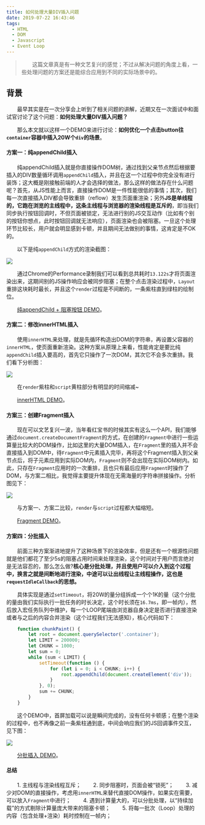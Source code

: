 ```yaml
---
title: 如何处理大量DIV插入问题
date: 2019-07-22 16:43:46
tags:
  - HTML
  - DOM
  - Javascript
  - Event Loop
---
```


> &emsp;&emsp;这篇文章真是有一种文艺复兴的感觉；不过从解决问题的角度上看，一些处理问题的方案还是能综合应用到不同的实际场景中的。

<escape><!-- more --></escape>

## 背景

&emsp;&emsp;最早其实是在一次分享会上听到了相关问题的讲解，近期又在一次面试中和面试官讨论了这个问题：**如何处理大量DIV插入问题？**

&emsp;&emsp;那么本文就以这样一个DEMO来进行讨论：**如何优化一个点击button往`container`容器中插入20W个`div`的场景**。

#### 方案一：纯appendChild插入

&emsp;&emsp;纯appendChild插入就是你直接操作DOM树，通过找到父亲节点然后根据要插入的DIV数量循环调用`appendChild`插入，并且在这一个过程中你完全没有进行装饰；这大概是刚接触前端的人才会选择的做法，那么这样的做法存在什么问题呢？首先，从JS性能上而言，直接操作DOM是一件性能很低的事情；其次，我们每一次直接插入DIV都会导致重排（reflow）发生页面重渲染；另外**JS是单线程的，它跑在浏览的主线程中，这条主线程与浏览器的渲染线程是互斥的**，即当我们同步执行按钮回调时，不但页面被锁定，无法进行别的JS交互动作（比如有个别的按钮你想点，此时按钮回调就无法响应），页面渲染也会被阻塞。一旦这个处理环节比较长，用户就会明显感到卡顿，并且期间无法做别的事情，这肯定是不OK的。

&emsp;&emsp;以下是纯`appendChild`方式的渲染截图：

![](raw.jpg)

&emsp;&emsp;通过Chrome的Performance录制我们可以看到总共耗时`13.122s`才将页面渲染出来，这期间别的JS操作响应会被同步阻塞；在整个点击渲染过程中，`Layout`重排这块耗时最长，并且这个`render`过程是不间断的，一条紫柱直到绿柱的绘制位。

&emsp;&emsp;[纯appendChild + 阻塞按钮 DEMO](https://chrisdeo.github.io/divDemo/raw)。

#### 方案二：修改innerHTML插入

&emsp;&emsp;使用`innerHTML`来处理，就是先循环构造出DOM的字符串，再设置父容器的`innerHTML`，使页面重新渲染。这种方案从原理上来看，性能肯定是要比纯`appendChild`插入要高的，首先它只操作了一次DOM，其次它不会多次重排。我们看下分析图：

![](inner.jpg)

&emsp;&emsp;在`render`紫柱和`script`黄柱部分有明显的时间缩减~

&emsp;&emsp;[innerHTML DEMO](https://chrisdeo.github.io/divDemo/inner)。

#### 方案三：创建Fragment插入

&emsp;&emsp;现在可以文艺复兴一波，当年看红宝书的时候其实有这么一个API，我们能够通过`document.createDocumentFragment`的方式，在创建的`Fragment`中进行一些运算量比较大的DOM操作，比如这里的大量DOM插入，在`Fragment`里的插入并不会直接插入到DOM中，待`Fragment`中元素插入完毕，再将这个Fragment插入到父亲节点后，将子元素应用到实际DOM内，`Fragment`则不会出现在实际DOM树内。如此，只存在`Fragment`应用时的一次重排，且也只有最后应用`Fragment`时操作了DOM，与方案二相比，我觉得主要提升体现在无需海量的字符串拼接操作。分析图见下：

![](fragment.jpg)

&emsp;&emsp;与方案一、方案二比较，`render`与`script`过程都大幅缩短。

&emsp;&emsp;[Fragment DEMO](https://chrisdeo.github.io/divDemo/fragment)。

#### 方案四：分批插入

&emsp;&emsp;前面三种方案渐进地提升了这种场景下的渲染效率，但是还有一个根源性问题就是他们都花了至少5s的阻塞占用时间来处理渲染，这个时间对于用户而言绝对是无法容忍的，那么怎么做?**核心是分批处理，并且使用户可以介入到这个过程中，换言之就是间断地进行渲染，中途可以让出线程让主线程操作，这也是`requestIdleCallback`的思想。**

&emsp;&emsp;具体实现是通过`setTimeout`，将20W的量分组拆成一个个1K的量（这个分批的量由我们实际执行一批任务的时长决定，这个时长须在`16.7ms`，即一帧内），然后放入宏任务队列中维护，每一个LOOP尾端由浏览器自身决定是否进行直接渲染或者与之后的内容合并渲染（这个过程我们无法感知），核心代码如下：

```javascript
    function chunkPaint() {
        let root = document.querySelector('.container');
        let LIMIT = 200000;
        let CHUNK = 1000;
        let sum = 0;
        while (sum < LIMIT) {
            setTimeout(function () {
                for (let i = 0; i < CHUNK; i++) {
                    root.appendChild(document.createElement('div'));
                }
            }, 0);
            sum += CHUNK;
        }
    }  
```

&emsp;&emsp;这个DEMO中，首屏加载可以说是瞬间完成的，没有任何卡顿感；在整个渲染的过程中，也不再像之前一条紫柱通到底，中间会响应我们的JS回调事件交互，见下图：

![](batch.jpg)

&emsp;&emsp;[分批插入 DEMO](https://chrisdeo.github.io/divDemo/chunk)。

#### 总结

&emsp;&emsp;1. 主线程与渲染线程互斥；
&emsp;&emsp;2. 同步阻塞时，页面会被“锁死”；
&emsp;&emsp;3. 减少对DOM的直接操作，考虑用`innerHTML`来替代直接DOM操作，如果实在需要，可以放入`Fragment`中进行；
&emsp;&emsp;4. 遇到计算量大的，可以分批处理，以“持续加载”的方式剔除计算量庞大带来的阻塞卡顿；
&emsp;&emsp;5. 将每一批次（Loop）处理的内容（包含处理+渲染）耗时控制在一帧内；